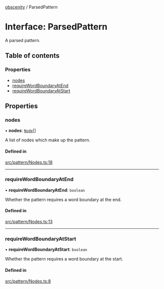 [obscenity](../README.md) / ParsedPattern

# Interface: ParsedPattern

A parsed pattern.

## Table of contents

### Properties

- [nodes](ParsedPattern.md#nodes)
- [requireWordBoundaryAtEnd](ParsedPattern.md#requirewordboundaryatend)
- [requireWordBoundaryAtStart](ParsedPattern.md#requirewordboundaryatstart)

## Properties

### nodes

• **nodes**: [`Node`](../README.md#node)[]

A list of nodes which make up the pattern.

#### Defined in

[src/pattern/Nodes.ts:18](https://github.com/jo3-l/obscenity/blob/d2c70b7/src/pattern/Nodes.ts#L18)

___

### requireWordBoundaryAtEnd

• **requireWordBoundaryAtEnd**: `boolean`

Whether the pattern requires a word boundary at the end.

#### Defined in

[src/pattern/Nodes.ts:13](https://github.com/jo3-l/obscenity/blob/d2c70b7/src/pattern/Nodes.ts#L13)

___

### requireWordBoundaryAtStart

• **requireWordBoundaryAtStart**: `boolean`

Whether the pattern requires a word boundary at the start.

#### Defined in

[src/pattern/Nodes.ts:8](https://github.com/jo3-l/obscenity/blob/d2c70b7/src/pattern/Nodes.ts#L8)
